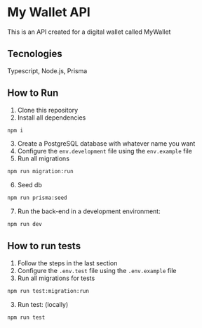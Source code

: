 # My Wallet API

This is an API created for a digital wallet called MyWallet

## Tecnologies
Typescript, Node.js, Prisma

## How to Run

1. Clone this repository
2. Install all dependencies
```bash
npm i
```
3. Create a PostgreSQL database with whatever name you want
4. Configure the `env.development` file using the `env.example` file
5. Run all migrations

``` bash
npm run migration:run
```

6. Seed db
```bash
npm run prisma:seed
```

7. Run the back-end in a development environment:

```bash
npm run dev
```

## How to run tests
1. Follow the steps in the last section
1. Configure the `.env.test` file using the `.env.example` file
1. Run all migrations for tests

```bash
npm run test:migration:run
```

3. Run test:
   (locally)

```bash
npm run test
```